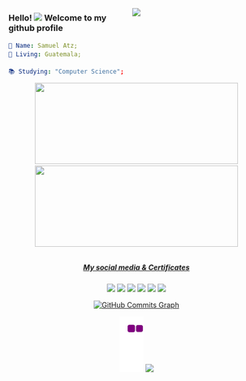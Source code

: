 <img align="right" src="https://c.tenor.com/2uyENRmiUt0AAAAC/coding.gif" width="260px"></a>
### Hello! <img src="https://media.giphy.com/media/hvRJCLFzcasrR4ia7z/giphy.gif" width="25px"> Welcome to my github profile

```yaml
👤 Name: Samuel Atz;
📍 Living: Guatemala;
           
📚 Studying: "Computer Science";


```



<div align="center">
  <a href="https://github.com/atzsamuel">
  <img height="160em" width="400" src="https://github-readme-stats.vercel.app/api?username=atzsamuel&show_icons=true&theme=dark&include_all_commits=true&count_private=true"/>
  <img height="160em" width="400" src="https://github-readme-stats.vercel.app/api/top-langs/?username=atzsamuel&layout=compact&langs_count=7&theme=dark"/>
</div>
           

           
  ##
<div align="center">  
           <h5>My social media & Certificates</h5>
           <a href="https://opensea.io/atzsamuel" target="_blank"><img src="https://img.shields.io/badge/-opensea-%230077B5?style=for-the-badge&logo=opensea&logoColor=white" target="_blank"></a>
  <a href="https://www.linkedin.com/in/atzsamuel/" target="_blank"><img src="https://img.shields.io/badge/-LinkedIn-%230077B5?style=for-the-badge&logo=linkedin&logoColor=white" target="_blank"></a>
 <!-- <a href = "mailto:samuelatzmorales@gmail.com"><img src="https://img.shields.io/badge/gmail-0078D4?style=for-the-badge&logo=gmail&logoColor=red" target="_blank"></a>-->
  <a href="https://instagram.com/samuel_atz" target="_blank"><img src="https://img.shields.io/badge/-Instagram-%23E4405F?style=for-the-badge&logo=instagram&logoColor=white" target="_blank"></a>
 	<a href="https://twitter.com/atz_samuel" target="_blank"><img src="https://img.shields.io/badge/twitter-0078D4?style=for-the-badge&logo=twitter&logoColor=white" target="_blank"></a>
<a alt="azure-fundamentals" href = "https://www.credly.com/badges/f0901f28-e116-4b6e-a7bf-ede6f3f4e758"><img height="80em" src="https://images.credly.com/size/340x340/images/6a254dad-77e5-4e71-8049-94e5c7a15981/azure-fundamentals-600x600.png" target="_blank"></a>
<a alt="azure-data-fundamentals" href = "https://www.credly.com/badges/96858020-a28d-4ee0-904a-e11caa59fb5f"><img height="80em" src="https://images.credly.com/size/340x340/images/70eb1e3f-d4de-4377-a062-b20fb29594ea/azure-data-fundamentals-600x600.png" target="_blank"></a>
 
<a href="http://www.github.com/atzsamuel"><img src="https://activity-graph.herokuapp.com/graph?username=atzsamuel&bg_color=1c1917&color=ffffff&line=0891b2&point=ffffff&area_color=1c1917&area=true&hide_border=true&custom_title=GitHub%20Commits%20Graph" alt="GitHub Commits Graph" /></a>
 
  ![snake gif](https://github.com/atzsamuel/atzsamuel/blob/output/github-contribution-grid-snake.gif)
  ![](https://komarev.com/ghpvc/?username=atzsamuel&style=flat-square)
</div>
